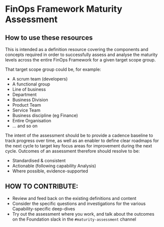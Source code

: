 # FinOps Framework Maturity Assessment

## How to use these resources
This is intended as a definition resource covering the components and concepts required in order to successfully assess and analyse the maturity levels across the entire FinOps Framework for a given target scope group.

That target scope group could be, for example: 
- A scrum team (developers)
- A functional group
- Line of business
- Department
- Business Division
- Product Team
- Service Team
- Business discipline (eg Finance)
- Entire Organisation
- ... and so on

The intent of the assessment should be to provide a cadence baseline to track progress over time, as well as an enabler to define clear roadmaps for the next cycle to target key focus areas for improvement during the next cycle. Outcomes of an assessment therefore should resolve to be:
- Standardised & consistent
- Actionable (following capability Analysis)
- Where possible, evidence-supported

## HOW TO CONTRIBUTE:
- Review and feed back on the existing definitions and content
- Consider the specific questions and investigations for the various Capability-specific deep-dives 
- Try out the assessment where you work, and talk about the outcomes on the Foundation slack in the `#maturity-assessment` channel
